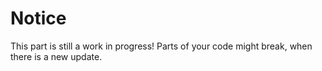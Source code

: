 # Notice
This part is still a work in progress! Parts of your code might break, when there
is a new update.